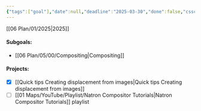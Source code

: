 ```yaml
---
{"tags":["goal"],"date":null,"deadline":"2025-03-30","done":false,"cssclasses":["daily","page-cyan","Wednesday"],"entries":[],"dg-publish":true,"permalink":"/06-plan/05/02/natron/","contentClasses":"daily page-cyan Wednesday","dgPassFrontmatter":true,"noteIcon":"","created":"2025-01-21T01:20:17.402+10:00","updated":"2025-01-21T16:22:09.632+10:00"}
---
```


[[06 Plan/01/2025\|2025]]
#### Subgoals:
- [[06 Plan/05/00/Compositing\|Compositing]]
#### Projects:
- [x] [[Quick tips Creating displacement from images\|Quick tips Creating displacement from images]]
- [ ] [[01 Maps/YouTube/Playlist/Natron Compositor Tutorials\|Natron Compositor Tutorials]] playlist